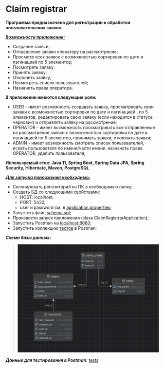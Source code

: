 # Claim registrar

**Программа предназначена для регистрации и обработки пользовательских заявок.**

<u>***Возможности приложения:***</u>
- Создание заявки;
- Отправление заявки оператору на рассмотрение;
- Просмотр всех заявок с возможностью сортировки по дате и пагинацией по 5 элементов;
- Посмотреть заявку;
- Принять заявку;
- Отклонить заявку;
- Посмотреть список пользователей;
- Назначить права оператора.

**В приложении имеются следующие роли:**
- USER - имеет возможность создавать заявку, просматривать свои заявки с возможностью сортировки по дате и пагинацией ,
по 5 элементов, редактировать свою заявку (если находится в статусе черновик) и отправлять заявку на рассмотрение;
- OPERATOR - имеет возможность просматривать все отправленные на рассмотрение заявки с возможностью сортировки по дате 
и пагинацией по 5 элементов, принимать заявки, отклонять заявки;
- ADMIN - имеет возможность смотреть список пользователей, искать пользователя по имени/части имени, назначать права 
OPERATOR, удалить пользователя;

**Используемый стек: Java 11, Spring Boot, Spring Data JPA, Spring Security, Hibernate, Maven, PostgreSQL**

<u>***Для запуска приложения необходимо:***</u>
- Склонировать репозиторий на ПК в необходимую папку;
- Создать БД со следующими свойствами:
  - HOST: localhost;
  - PORT: 5432;
  - user и password см. в 
[application.properties](https://github.com/mikhailovPI/Claim-registrar/blob/main/ClaimRegistrar/src/main/resources/application.properties);
- Запустить файл 
[schema.sql](https://github.com/mikhailovPI/Claim-registrar/blob/main/ClaimRegistrar/src/main/resources/schema.sql);
- Произвести запуск приложения (class ClaimRegistrarApplication);
- Запустить Postman на [localhost:8080](http://localhost:8080);
- Запустить коллекцию 
[тестов](https://github.com/mikhailovPI/Claim-registrar/blob/main/ClaimRegistrar/info/ClaimRegistrar.postman_collection.json) в Postman;

***Схема базы данных:***
>![schema_database.png](ClaimRegistrar/info/schema_database.PNG)
>
***Данные для тестирования в Postman:***
[tests](https://github.com/mikhailovPI/Claim-registrar/blob/main/ClaimRegistrar/info/ClaimRegistrar.postman_collection.json)








